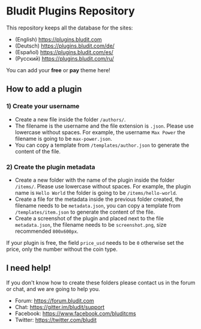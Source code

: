 # Bludit Plugins Repository
This repository keeps all the database for the sites:
- (English) https://plugins.bludit.com
- (Deutsch) https://plugins.bludit.com/de/
- (Español) https://plugins.bludit.com/es/
- (Русский) https://plugins.bludit.com/ru/

You can add your **free** or **pay** theme here!

## How to add a plugin
### 1) Create your username
- Create a new file inside the folder `/authors/`.
- The filename is the username and the file extension is `.json`. Please use lowercase without spaces. For example, the username `Max Power` the filename is going to be `max-power.json`.
- You can copy a template from `/templates/author.json` to generate the content of the file.

### 2) Create the plugin metadata
- Create a new folder with the name of the plugin inside the folder `/items/`. Please use lowercase without spaces. For example, the plugin name is `Hello World` the folder is going to be `/items/hello-world`.
- Create a file for the metadata inside the previous folder created, the filename needs to be `metadata.json`, you can copy a template from `/templates/item.json` to generate the content of the file.
- Create a screenshot of the plugin and placed next to the file `metadata.json`, the filename needs to be `screenshot.png`, size recommended `800x600px`.

If your plugin is free, the field `price_usd` needs to be `0` otherwise set the price, only the number without the coin type.

## I need help!
If you don't know how to create these folders please contact us in the forum or chat, and we are going to help you.
- Forum: https://forum.bludit.com
- Chat: https://gitter.im/bludit/support
- Facebook: https://www.facebook.com/bluditcms
- Twitter: https://twitter.com/bludit

